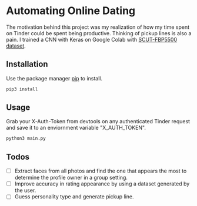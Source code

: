 # Automating Online Dating

The motivation behind this project was my realization of how my time spent on Tinder could be spent being productive. Thinking of pickup lines is also a pain. I trained a CNN with Keras on Google Colab with [SCUT-FBP5500 dataset](https://github.com/HCIILAB/SCUT-FBP5500-Database-Release).

## Installation

Use the package manager [pip](https://pip.pypa.io/en/stable/) to install.

```bash
pip3 install
```

## Usage

Grab your X-Auth-Token from devtools on any authenticated Tinder request and save it to an enviornment variable "X_AUTH_TOKEN".

```bash
python3 main.py
```

## Todos

- [ ] Extract faces from all photos and find the one that appears the most to determine the profile owner in a group setting.
- [ ] Improve accuracy in rating appearance by using a dataset generated by the user.
- [ ] Guess personality type and generate pickup line.

